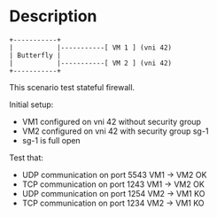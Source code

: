 # Description

```
+-----------+
|           |-----------[ VM 1 ] (vni 42)
| Butterfly |
|           |-----------[ VM 2 ] (vni 42)
+-----------+

```

This scenario test stateful firewall.

Initial setup:
- VM1 configured on vni 42 without security group
- VM2 configured on vni 42 with security group sg-1
- sg-1 is full open

Test that:
- UDP communication on port 5543 VM1 -> VM2 OK
- TCP communication on port 1243 VM1 -> VM2 OK
- UDP communication on port 1254 VM2 -> VM1 KO
- TCP communication on port 1234 VM2 -> VM1 KO
